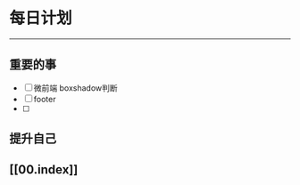 
# 每日计划
---
## 重要的事

- [ ]  微前端 boxshadow判断
- [ ]  footer
- [ ]  



## 提升自己

  



## [[00.index]]










